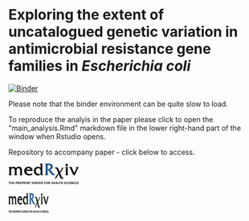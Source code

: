 # Exploring the extent of uncatalogued genetic variation in antimicrobial resistance gene families in *Escherichia coli*
[![Binder](https://mybinder.org/badge_logo.svg)](https://mybinder.org/v2/gh/samlipworth/resistome_variation/HEAD?urlpath=rstudio?labpath=main_analysis.Rmd)

Please note that the binder environment can be quite slow to load.

To reproduce the analyis in the paper please click to open the "main_analysis.Rmd" markdown file in the lower right-hand part of the window when Rstudio opens.



Repository to accompany paper - click below to access.

[![Medrxiv](https://github.com/samlipworth/resistome_variation/blob/main/medRxiv_homepage_logo.png)](https://www.medrxiv.org/content/10.1101/2023.03.14.23287259v1)

<img src="https://github.com/samlipworth/resistome_variation/blob/main/medRxiv_homepage_logo.png" data-canonical-src="https://www.medrxiv.org/content/10.1101/2023.03.14.23287259v1" width="80" height="40" />


